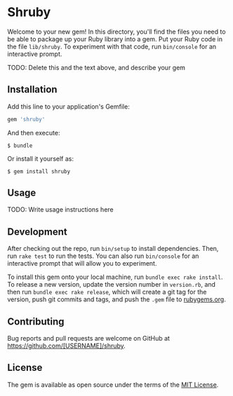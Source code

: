 # Shruby

Welcome to your new gem! In this directory, you'll find the files you need to be able to package up your Ruby library into a gem. Put your Ruby code in the file `lib/shruby`. To experiment with that code, run `bin/console` for an interactive prompt.

TODO: Delete this and the text above, and describe your gem

## Installation

Add this line to your application's Gemfile:

```ruby
gem 'shruby'
```

And then execute:

    $ bundle

Or install it yourself as:

    $ gem install shruby

## Usage

TODO: Write usage instructions here

## Development

After checking out the repo, run `bin/setup` to install dependencies. Then, run `rake test` to run the tests. You can also run `bin/console` for an interactive prompt that will allow you to experiment.

To install this gem onto your local machine, run `bundle exec rake install`. To release a new version, update the version number in `version.rb`, and then run `bundle exec rake release`, which will create a git tag for the version, push git commits and tags, and push the `.gem` file to [rubygems.org](https://rubygems.org).

## Contributing

Bug reports and pull requests are welcome on GitHub at https://github.com/[USERNAME]/shruby.

## License

The gem is available as open source under the terms of the [MIT License](https://opensource.org/licenses/MIT).
